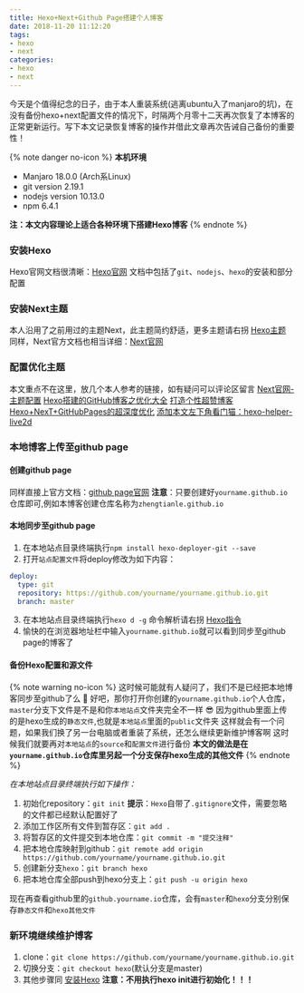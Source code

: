 ```yaml
---
title: Hexo+Next+Github Page搭建个人博客
date: 2018-11-20 11:12:20
tags: 
- hexo
- next
categories: 
- hexo
- next
---
```


今天是个值得纪念的日子，由于本人重装系统(逃离ubuntu入了manjaro的坑)，在没有备份hexo+next配置文件的情况下，时隔两个月零十二天再次恢复了本博客的正常更新运行。写下本文记录恢复博客的操作并借此文章再次告诫自己备份的重要性！

<!-- more -->

{% note danger no-icon %}
**本机环境**
- Manjaro 18.0.0 (Arch系Linux)
- git version 2.19.1
- nodejs version 10.13.0
- npm 6.4.1

**注：本文内容理论上适合各种环境下搭建Hexo博客**
{% endnote %}

<a id="head"></a>
### 安装Hexo
Hexo官网文档很清晰：[Hexo官网](https://hexo.io/zh-cn/)
文档中包括了`git`、`nodejs`、`hexo`的安装和部分配置

### 安装Next主题
本人沿用了之前用过的主题Next，此主题简约舒适，更多主题请右拐 [Hexo主题](https://hexo.io/themes/)
同样，Next官方文档也相当详细：[Next官网](https://theme-next.iissnan.com/)

### 配置优化主题
本文重点不在这里，放几个本人参考的链接，如有疑问可以评论区留言
[Next官网-主题配置](https://theme-next.iissnan.com/theme-settings.html)
[Hexo搭建的GitHub博客之优化大全](https://zhuanlan.zhihu.com/p/33616481)
[打造个性超赞博客Hexo+NexT+GitHubPages的超深度优化](https://reuixiy.github.io/technology/computer/computer-aided-art/2017/06/09/hexo-next-optimization.html)
[添加本文左下角看门猫：hexo-helper-live2d](https://github.com/EYHN/hexo-helper-live2d)

### 本地博客上传至github page

#### 创建github page
同样直接上官方文档：[github page官网](https://pages.github.com/)
**注意**：只要创建好`yourname.github.io`仓库即可,例如本博客创建仓库名称为`zhengtianle.github.io`

#### 本地同步至github page

1. 在本地站点目录终端执行`npm install hexo-deployer-git --save`
2. 打开`站点配置文件`将deploy修改为如下内容：
```yml
deploy:
  type: git
  repository: https://github.com/yourname/yourname.github.io.git
  branch: master
```
3. 在本地站点目录终端执行`hexo d -g`
命令解析请右拐 [Hexo指令](https://hexo.io/zh-cn/docs/commands.html)
4. 愉快的在浏览器地址栏中输入`yourname.github.io`就可以看到同步至github page的博客了

#### 备份Hexo配置和源文件
{% note warning no-icon %}
这时候可能就有人疑问了，我们不是已经把本地博客同步至github了么 🤨
好吧，那你打开你创建的`yourname.github.io`个人仓库，`master`分支下文件是不是和你`本地站点`文件夹完全不一样 😎
因为github里面上传的是hexo生成的`静态文件`,也就是`本地站点`里面的`public`文件夹
这样就会有一个问题，如果我们换了另一台电脑或者重装了系统，还怎么继续更新维护博客啊
这时候我们就要再对`本地站点`的`source`和`配置文件`进行备份
**本文的做法是在`yourname.github.io`仓库里另起一个分支保存hexo生成的其他文件**
{% endnote %}

*在本地站点目录终端执行如下操作：*
1. 初始化repository：`git init`
**提示**：`Hexo`自带了`.gitignore`文件，需要忽略的文件都已经默认配置好了
2. 添加工作区所有文件到暂存区：`git add .`
3. 将暂存区的文件提交到本地仓库：`git commit -m "提交注释"`
4. 把本地仓库映射到github：`git remote add origin https://github.com/yourname/yourname.github.io.git`
5. 创建新分支`hexo`：`git branch hexo`
6. 把本地仓库全部push到hexo分支上：`git push -u origin hexo`

现在再查看github里的`github.yourname.io`仓库，会有`master`和`hexo`分支分别保存`静态文件`和`hexo其他文件`

### 新环境继续维护博客
1. clone：`git clone https://github.com/yourname/yourname.github.io.git`
2. 切换分支：`git checkout hexo`(默认分支是master)
3. 其他步骤同 [安装Hexo](#head)
**注意：不用执行hexo init进行初始化！！！**

